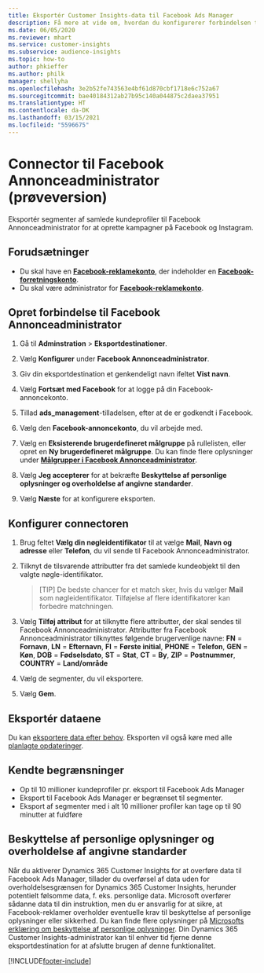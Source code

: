 ```yaml
---
title: Eksportér Customer Insights-data til Facebook Ads Manager
description: Få mere at vide om, hvordan du konfigurerer forbindelsen til Facebook Annonceadministrator.
ms.date: 06/05/2020
ms.reviewer: mhart
ms.service: customer-insights
ms.subservice: audience-insights
ms.topic: how-to
author: phkieffer
ms.author: philk
manager: shellyha
ms.openlocfilehash: 3e2b52fe743563e4bf61d870cbf1718e6c752a67
ms.sourcegitcommit: bae40184312ab27b95c140a044875c2daea37951
ms.translationtype: HT
ms.contentlocale: da-DK
ms.lasthandoff: 03/15/2021
ms.locfileid: "5596675"
---
```

# <a name="connector-for-facebook-ads-manager-preview"></a>Connector til Facebook Annonceadministrator (prøveversion)

Eksportér segmenter af samlede kundeprofiler til Facebook Annonceadministrator for at oprette kampagner på Facebook og Instagram.

## <a name="prerequisites"></a>Forudsætninger

- Du skal have en [**Facebook-reklamekonto**](https://www.facebook.com/business/learn/lessons/step-by-step-ads-manager-account), der indeholder en [**Facebook-forretningskonto**](https://business.facebook.com/).
- Du skal være administrator for [**Facebook-reklamekonto**](https://www.facebook.com/business/learn/lessons/step-by-step-ads-manager-account).

## <a name="connect-to-facebook-ads-manager"></a>Opret forbindelse til Facebook Annonceadministrator

1. Gå til **Adminstration** > **Eksportdestinationer**.

1. Vælg **Konfigurer** under **Facebook Annonceadministrator**.

1. Giv din eksportdestination et genkendeligt navn ifeltet **Vist navn**.

1. Vælg **Fortsæt med Facebook** for at logge på din Facebook-annoncekonto.

1. Tillad **ads_management**-tilladelsen, efter at de er godkendt i Facebook.

1. Vælg den **Facebook-annoncekonto**, du vil arbejde med.

1. Vælg en **Eksisterende brugerdefineret målgruppe** på rullelisten, eller opret en **Ny brugerdefineret målgruppe**. Du kan finde flere oplysninger under [**Målgrupper i Facebook Annonceadministrator**](https://www.facebook.com/business/help/744354708981227?id=2469097953376494).

1. Vælg **Jeg accepterer** for at bekræfte **Beskyttelse af personlige oplysninger og overholdelse af angivne standarder**.

1. Vælg **Næste** for at konfigurere eksporten.

## <a name="configure-the-connector"></a>Konfigurer connectoren

1. Brug feltet **Vælg din nøgleidentifikator** til at vælge **Mail**, **Navn og adresse** eller **Telefon**, du vil sende til Facebook Annonceadministrator.

1. Tilknyt de tilsvarende attributter fra det samlede kundeobjekt til den valgte nøgle-identifikator.
   > [TIP] De bedste chancer for et match sker, hvis du vælger **Mail** som nøgleidentifikator. Tilføjelse af flere identifikatorer kan forbedre matchningen.

1. Vælg **Tilføj attribut** for at tilknytte flere attributter, der skal sendes til Facebook Annonceadministrator. Attributter fra Facebook Annonceadministrator tilknyttes følgende brugervenlige navne: **FN** = **Fornavn**, **LN** = **Efternavn**, **FI** = **Første initial**, **PHONE** = **Telefon**, **GEN** = **Køn**, **DOB** = **Fødselsdato**, **ST** = **Stat**, **CT** = **By**, **ZIP** = **Postnummer**, **COUNTRY** = **Land/område**

1. Vælg de segmenter, du vil eksportere.

1. Vælg **Gem**.

## <a name="export-the-data"></a>Eksportér dataene

Du kan [eksportere data efter behov](export-destinations.md). Eksporten vil også køre med alle [planlagte opdateringer](system.md#schedule-tab).

## <a name="known-limitations"></a>Kendte begrænsninger

- Op til 10 millioner kundeprofiler pr. eksport til Facebook Ads Manager 
- Eksport til Facebook Ads Manager er begrænset til segmenter.
- Eksport af segmenter med i alt 10 millioner profiler kan tage op til 90 minutter at fuldføre

## <a name="data-privacy-and-compliance"></a>Beskyttelse af personlige oplysninger og overholdelse af angivne standarder

Når du aktiverer Dynamics 365 Customer Insights for at overføre data til Facebook Ads Manager, tillader du overførsel af data uden for overholdelsesgrænsen for Dynamics 365 Customer Insights, herunder potentielt følsomme data, f. eks. personlige data. Microsoft overfører sådanne data til din instruktion, men du er ansvarlig for at sikre, at Facebook-reklamer overholder eventuelle krav til beskyttelse af personlige oplysninger eller sikkerhed. Du kan finde flere oplysninger på [Microsofts erklæring om beskyttelse af personlige oplysninger](https://go.microsoft.com/fwlink/?linkid=396732).
Din Dynamics 365 Customer Insights-administrator kan til enhver tid fjerne denne eksportdestination for at afslutte brugen af denne funktionalitet.


[!INCLUDE[footer-include](../includes/footer-banner.md)]